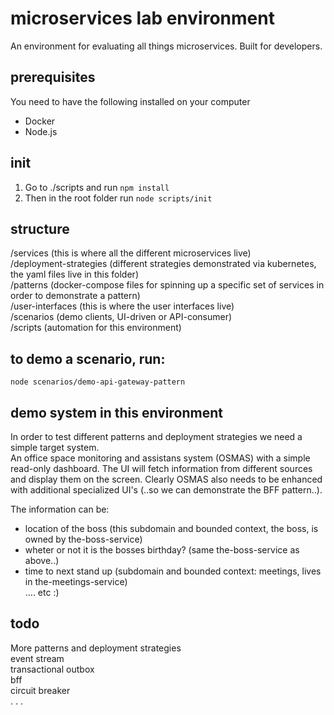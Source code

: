 # microservices lab environment

An environment for evaluating all things microservices. Built for developers.  

## prerequisites
You need to have the following installed on your computer  
- Docker  
- Node.js  

## init
1) Go to ./scripts and run ``npm install``  
2) Then in the root folder run ``node scripts/init``

## structure
/services (this is where all the different microservices live)  
/deployment-strategies (different strategies demonstrated via kubernetes, the yaml files live in this folder)  
/patterns (docker-compose files for spinning up a specific set of services in order to demonstrate a pattern)  
/user-interfaces (this is where the user interfaces live)  
/scenarios (demo clients, UI-driven or API-consumer)  
/scripts (automation for this environment)  

## to demo a scenario, run:
``node scenarios/demo-api-gateway-pattern``

## demo system in this environment 
In order to test different patterns and deployment strategies we need a simple target system.  
An office space monitoring and assistans system (OSMAS) with a simple read-only dashboard. The UI will fetch information from different sources and display them on the screen. Clearly OSMAS also needs to be enhanced with additional specialized UI's (..so we can demonstrate the BFF pattern..).

The information can be:   
- location of the boss (this subdomain and bounded context, the boss, is owned by the-boss-service)    
- wheter or not it is the bosses birthday? (same the-boss-service as above..)  
- time to next stand up (subdomain and bounded context: meetings, lives in the-meetings-service)    
.... etc :)   

## todo 
More patterns and deployment strategies  
event stream  
transactional outbox  
bff  
circuit breaker  
.
.
.

